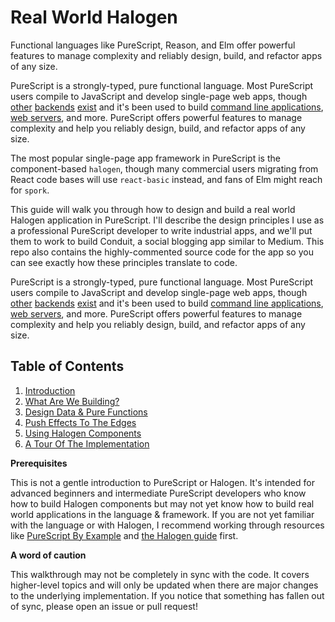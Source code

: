 # Real World Halogen

Functional languages like PureScript, Reason, and Elm offer powerful features to manage complexity and reliably design, build, and refactor apps of any size.

PureScript is a strongly-typed, pure functional language. Most PureScript users compile to JavaScript and develop single-page web apps, though [other](https://github.com/andyarvanitis/purescript-native) [backends](https://github.com/pure-c/pure-c) [exist](https://github.com/paulyoung/pureswift) and it's been used to build [command line applications](https://github.com/feramhq/transity), [web servers](https://github.com/cprussin/purescript-httpure), and more. PureScript offers powerful features to manage complexity and help you reliably design, build, and refactor apps of any size.

The most popular single-page app framework in PureScript is the component-based `halogen`, though many commercial users migrating from React code bases will use `react-basic` instead, and fans of Elm might reach for `spork`.

This guide will walk you through how to design and build a real world Halogen application in PureScript. I'll describe the design principles I use as a professional PureScript developer to write industrial apps, and we'll put them to work to build Conduit, a social blogging app similar to Medium. This repo also contains the highly-commented source code for the app so you can see exactly how these principles translate to code.

PureScript is a strongly-typed, pure functional language. Most PureScript users compile to JavaScript and develop single-page web apps, though [other](https://github.com/andyarvanitis/purescript-native) [backends](https://github.com/pure-c/pure-c) [exist](https://github.com/paulyoung/pureswift) and it's been used to build [command line applications](https://github.com/feramhq/transity), [web servers](https://github.com/cprussin/purescript-httpure), and more. PureScript offers powerful features to manage complexity and help you reliably design, build, and refactor apps of any size.

## Table of Contents

1. [Introduction](1%20-%20ntroduction.md)
2. [What Are We Building?](2%20-%20What%20Are%20We%20Building%3F.md)
3. [Design Data & Pure Functions](3%20-%20Design%20Data%20%26%20Pure%20Functions.md)
4. [Push Effects To The Edges](4%20-%20Push%20Effects%20To%20The%20Edges.md)
5. [Using Halogen Components](5%20-%20Using%20Halogen%20Components.md)
6. [A Tour Of The Implementation](6%20-%20A%20Tour%20Of%20The%20Implementation.md)

**Prerequisites**

This is not a gentle introduction to PureScript or Halogen. It's intended for advanced beginners and intermediate PureScript developers who know how to build Halogen components but may not yet know how to build real world applications in the language & framework. If you are not yet familiar with the language or with Halogen, I recommend working through resources like [PureScript By Example](https://leanpub.com/purescript/read) and [the Halogen guide](https://github.com/slamdata/purescript-halogen/) first.

**A word of caution**

This walkthrough may not be completely in sync with the code. It covers higher-level topics and will only be updated when there are major changes to the underlying implementation. If you notice that something has fallen out of sync, please open an issue or pull request!
